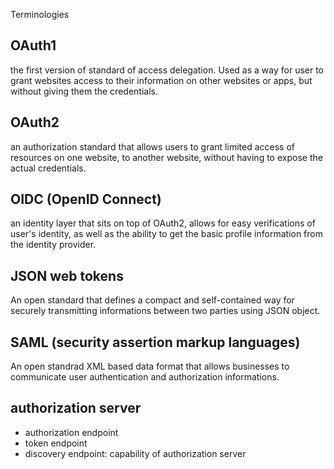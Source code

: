 Terminologies

## OAuth1

the first version of standard of access delegation. Used as a way for user to grant websites access to their information on other websites or apps, but without giving them the credentials.

## OAuth2

an authorization standard that allows users to grant limited access of resources on one website, to another website, without having to expose the actual credentials. 

## OIDC (OpenID Connect)

an identity layer that sits on top of OAuth2, allows for easy verifications of user's identity, as well as the ability to get the basic profile information from the identity provider. 

## JSON web tokens

An open standard that defines a compact and self-contained way for securely transmitting informations between two parties using JSON object. 

## SAML (security assertion markup languages)

An open standrad XML based data format that allows businesses to communicate user authentication and authorization informations. 

## authorization server
  - authorization endpoint
  - token endpoint
  - discovery endpoint: capability of authorization server


